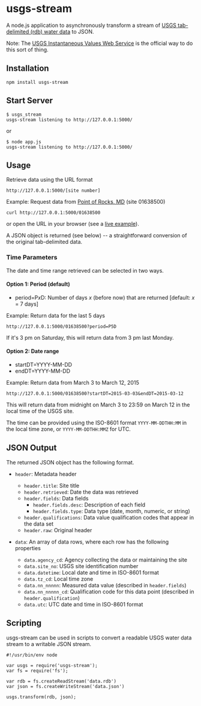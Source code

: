 usgs-stream
===========

A node.js application to asynchronously transform a stream of
[USGS tab-delimited (rdb) water data][1] to JSON.

Note: The [USGS Instantaneous Values Web Service][2] is the official
way to do this sort of thing.

Installation
------------

    npm install usgs-stream

Start Server
------------

    $ usgs_stream
    usgs-stream listening to http://127.0.0.1:5000/

or

    $ node app.js
    usgs-stream listening to http://127.0.0.1:5000/

Usage
-----

Retrieve data using the URL format

    http://127.0.0.1:5000/[site number]

Example: Request data from [Point of Rocks, MD][3] (site 01638500)

    curl http://127.0.0.1:5000/01638500

or open the URL in your browser (see a [live example][4]).

A JSON object is returned (see below) -- a straightforward conversion
of the original tab-delimited data.

### Time Parameters ###

The date and time range retrieved can be selected in two ways.

#### Option 1: Period (default) ####

* period=P*x*D: Number of days *x* (before now) that are returned
  [default: *x* = 7 days]

Example: Return data for the last 5 days

    http://127.0.0.1:5000/01638500?period=P5D

If it's 3 pm on Saturday, this will return data from 3 pm last Monday.

#### Option 2: Date range ####

* startDT=YYYY-MM-DD
* endDT=YYYY-MM-DD

Example: Return data from March 3 to March 12, 2015

    http://127.0.0.1:5000/01638500?startDT=2015-03-03&endDT=2015-03-12

This will return data from midnight on March 3 to 23:59 on March 12
in the local time of the USGS site.

The time can be provided using the ISO-8601 format `YYYY-MM-DDTHH:MM`
in the local time zone, or `YYYY-MM-DDTHH:MMZ` for UTC.

JSON Output
-----------

The returned JSON object has the following format.

* `header`: Metadata header
    - `header.title`: Site title
    - `header.retrieved`: Date the data was retrieved
    - `header.fields`: Data fields
        + `header.fields.desc`: Description of each field
        + `header.fields.type`: Data type (date, month, numeric, or string)
    - `header.qualifications`: Data value qualification codes that appear in the data set
    - `header.raw`: Original header

* `data`: An array of data rows, where each row has the following properties
    - `data.agency_cd`: Agency collecting the data or maintaining the site
    - `data.site_no`: USGS site identification number
    - `data.datetime`: Local date and time in ISO-8601 format
    - `data.tz_cd`: Local time zone
    - `data.nn_nnnnn`: Measured data value (described in `header.fields`)
    - `data.nn_nnnnn_cd`: Qualification code for this data point (described in `header.qualification`)
    - `data.utc`: UTC date and time in ISO-8601 format

Scripting
---------

usgs-stream can be used in scripts to convert a readable USGS water
data stream to a writable JSON stream.

    #!/usr/bin/env node

    var usgs = require('usgs-stream');
    var fs = require('fs');

    var rdb = fs.createReadStream('data.rdb')
    var json = fs.createWriteStream('data.json')

    usgs.transform(rdb, json);


[1]: http://help.waterdata.usgs.gov/faq/about-tab-delimited-output
[2]: http://waterservices.usgs.gov/rest/IV-Service.html
[3]: http://waterdata.usgs.gov/nwis/uv?site_no=01638500
[4]: http://usgs-stream.bitangler.com/01638500
